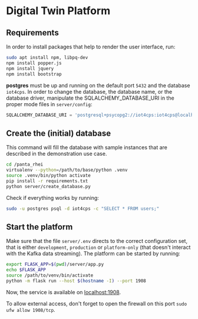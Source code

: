 # Digital Twin Platform

## Requirements
In order to install packages that help to render the user interface, run:
```bash
sudo apt install npm, libpq-dev
npm install popper.js
npm install jquery
npm install bootstrap 
```

**postgres** must be up and running on the default port `5432` and the database `iot4cps`.
In order to change the database, the database name, or the database driver, manipulate the
SQLALCHEMY_DATABASE_URI in the proper mode files in `server/config`: 

```python
SQLALCHEMY_DATABASE_URI = 'postgresql+psycopg2://iot4cps:iot4cps@localhost/iot4cps'  
```


## Create the (initial) database

This command will fill the database with sample instances that are 
described in the demonstration use case.

```bash
cd /panta_rhei
virtualenv --python=/path/to/base/python .venv
source .venv/bin/python activate
pip install -r requirements.txt
python server/create_database.py
```

Check if everything works by running:
```bash
sudo -u postgres psql -d iot4cps -c "SELECT * FROM users;"
```

## Start the platform

Make sure that the file `server/.env` directs to the correct configuration set, that is 
either `development`, `production` or `platform-only` (that doesn't interact with the
Kafka data streaming).
The platform can be started by running:
```bash
export FLASK_APP=$(pwd)/server/app.py
echo $FLASK_APP
source /path/to/venv/bin/activate
python -m flask run --host $(hostname -I) --port 1908
```

Now, the service is available on [localhost:1908](localhost:1908).

To allow external access, don't forget to open the 
firewall on this port `sudo ufw allow 1908/tcp`.
